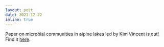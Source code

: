 ```yaml
---
layout: post
date: 2021-12-22
inline: true
---
```


Paper on microbial communities in alpine lakes led by Kim Vincent is out! Find it <a href="https://www.frontiersin.org/articles/10.3389/fmicb.2021.533121/full">here</a>.
